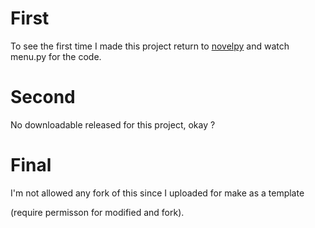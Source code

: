 # First
To see the first time I made this project return to [novelpy](https://github.com/locml/novelpy) and watch menu.py for the code.

# Second
No downloadable released for this project, okay ?

# Final
I'm not allowed any fork of this since I uploaded for make as a template 

(require permisson for modified and fork).
